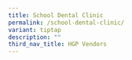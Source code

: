 ```yaml
---
title: School Dental Clinic
permalink: /school-dental-clinic/
variant: tiptap
description: ""
third_nav_title: HGP Vendors
---
```

